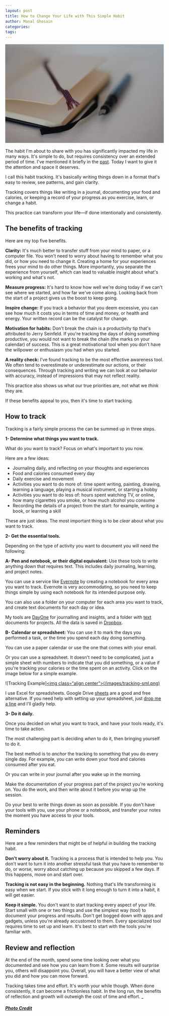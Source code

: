 ```yaml
---
layout: post
title: How to Change Your Life with This Simple Habit
author: Manal Ghosain
categories:
tags:
---
```


![Journal and pen](/images/journal.jpg)

The habit I'm about to share with you has significantly impacted my life in many ways. It's simple to do, but requires consistency over an extended period of time. I've mentioned it briefly in the [past](/distractions-and-focus/). Today I want to give it the attention and space it deserves. 

I call this habit tracking. It's basically writing things down in a format that's easy to review, see patterns, and gain clarity. 

Tracking covers things like writing in a journal, documenting your food and calories, or keeping a record of your progress as you exercise, learn, or change a habit. 

This practice can transform your life—if done intentionally and consistently. 

## The benefits of tracking

Here are my top five benefits.

**Clarity:** It's much better to transfer stuff from your mind to paper, or a computer file. You won't need to worry about having to remember what you did, or how you need to change it. Creating a home for your experiences frees your mind to do other things. More importantly, you separate the experience from yourself, which can lead to valuable insight about what's working and what's not. 

**Measure progress:** It's hard to know how well we're doing today if we can't see where we started, and how far we've come along. Looking back from the start of a project gives us the boost to keep going. 

**Inspire change:** If you track a behavior that you deem excessive, you can see how much it costs you in terms of time and money, or health and energy. Your written record can be the catalyst for change. 

**Motivation for habits:** Don't break the chain is a productivity tip that's attributed to Jerry Seinfeld. If you're tracking the days of doing something productive, you would not want to break the chain (the marks on your calendar) of success. This is a great motivational tool when you don't have the willpower or enthusiasm you had when you started. 

**A reality check:** I’ve found tracking to be the most effective awareness tool. We often tend to overestimate or underestimate our actions, or their consequences. Through tracking and writing we can look at our behavior with accuracy, instead of impressions that may not reflect reality. 

This practice also shows us what our true priorities are, not what we _think_ they are. 

If these benefits appeal to you, then it's time to start tracking. 

## How to track

Tracking is a fairly simple process the can be summed up in three steps. 

**1- Determine what things you want to track.** 

What do you want to track? Focus on what's important to you now. 

Here are a few ideas: 

  * Journaling daily, and reflecting on your thoughts and experiences
  * Food and calories consumed every day
  * Daily exercise and movement
  * Activities you want to do more of: time spent writing, painting, drawing, learning a language, playing a musical instrument, or starting a hobby
  * Activities you want to do less of: hours spent watching TV, or online, how many cigarettes you smoke, or how much alcohol you consume
  * Recording the details of a project from the start: for example, writing a book, or learning a skill

These are just ideas. The most important thing is to be _clear_ about what you want to track. 

**2- Get the essential tools.** 

Depending on the type of activity you want to document you will need the following: 

**A- Pen and notebook, or their digital equivalent:** Use these tools to write anything down that requires text. This includes daily journaling, learning, and project notes. 

You can use a service like [Evernote](http://evernote.com/) by creating a notebook for every area you want to track. Evernote is very accommodating, so you need to keep things simple by using each notebook for its intended purpose only. 

You can also use a folder on your computer for each area you want to track, and create text documents for each day or idea. 

My tools are [DayOne](http://dayoneapp.com/) for journalling and insights, and a folder with [text](http://www.iawriter.com/mac/) documents for projects. All the data is saved in [Dropbox](https://www.dropbox.com). 

**B- Calendar or spreadsheet:** You can use it to mark the days you performed a task, or the time you spend each day doing something. 

You can use a paper calendar or use the one that comes with your email. 

Or you can use a spreadsheet. It doesn't need to be complicated, just a simple sheet with numbers to indicate that you did something, or a value if you're tracking your calories or the time spent on an activity. Click on the image below for a simple example. 

![Tracking Example]<a href=“/images/tracking.png”><img class=“align center”>(/images/tracking-sml.png)</a>

I use Excel for spreadsheets. Google Drive [sheets](http://www.google.com/sheets/about/) are a good and free alternative. If you need help with setting up your spreadsheet, just [drop me a line](/contact/) and I’ll gladly help. 

**3- Do it daily.** 

Once you decided on what you want to track, and have your tools ready, it's time to take action. 

The most challenging part is deciding _when_ to do it, then bringing yourself to do it. 

The best method is to _anchor_ the tracking to something that you do every single day. For example, you can write down your food and calories consumed after you eat. 

Or you can write in your journal after you wake up in the morning. 

Make the documentation of your progress part of the project you're working on. You do the work, and then write about it before you wrap up the session. 

Do your best to write things down as soon as possible. If you don't have your tools with you, use your phone or a notebook, and transfer your notes the moment you have access to your tools. 

## Reminders

Here are a few reminders that might be of helpful in building the tracking habit. 

**Don't worry about it.** Tracking is a process that is intended to help you. You don't want to turn it into another stressful task that you have to remember to do, or worse, worry about catching up because you skipped a few days. If this happens, move on and start over. 

**Tracking is not easy in the beginning.** Nothing that's life transforming is easy when we start. If you stick with it long enough to turn it into a habit, it will get easier. 

**Keep it simple.** You don't want to start tracking every aspect of your life. Start small with one or two things and use the simplest way (tool) to document your progress and results. Don't get bogged down with apps and gadgets, unless you're already accustomed to them. Every specialized tool requires time to set up and learn. It's best to start with the tools you're familiar with. 

## Review and reflection

At the end of the month, spend some time looking over what you documented and see how you can learn from it. Some results will surprise you, others will disappoint you. Overall, you will have a better view of what you did and how you can move forward. 

Tracking takes time and effort. It's worth your while though. When done consistently, it can become a frictionless habit. In the long run, the benefits of reflection and growth will outweigh the cost of time and effort. _

##### [Photo Credit](https://www.flickr.com/photos/lyre/2926876465/)